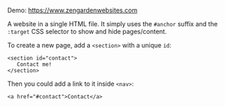 Demo: https://www.zengardenwebsites.com

A website in a single HTML file. It simply uses the `#anchor` suffix and the `:target` CSS selector to show and hide pages/content.

To create a new page, add a `<section>` with a unique `id`:
```
<section id="contact">
   Contact me!
</section>
```
Then you could add a link to it inside `<nav>`:

```
<a href="#contact">Contact</a>
```